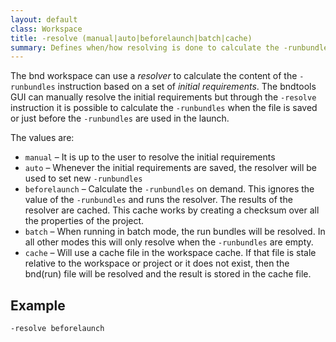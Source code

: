 ```yaml
---
layout: default
class: Workspace
title: -resolve (manual|auto|beforelaunch|batch|cache)
summary: Defines when/how resolving is done to calculate the -runbundles
---
```


The bnd workspace can use a _resolver_ to calculate the content of the `-runbundles` instruction based on a set of _initial requirements_. The bndtools GUI can manually resolve the initial requirements but through the `-resolve` instruction it is possible to calculate the `-runbundles` when the file is saved or just before the `-runbundles` are used in the launch.

The values are:

* `manual` – It is up to the user to resolve the initial requirements
* `auto` – Whenever the initial requirements are saved, the resolver will be used to set new `-runbundles`
* `beforelaunch` – Calculate the `-runbundles` on demand. This ignores the value of the `-runbundles` and runs the resolver. The results of the resolver are cached. This cache works by creating a checksum over all the properties of the project.
* `batch` – When running in batch mode, the run bundles will be resolved. In all other modes this will only resolve when the `-runbundles` are empty.
* `cache` – Will use a cache file in the workspace cache. If that file is stale relative to the workspace or project or it does not exist, then the bnd(run) file will be resolved and the result is stored in the cache file.

 
## Example

    -resolve beforelaunch

  